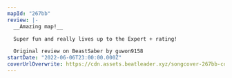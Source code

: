 ```yaml
---
mapId: "267bb"
review: |-
  __Amazing map!__

  Super fun and really lives up to the Expert + rating!

  Original review on BeastSaber by guwon9158
startDate: "2022-06-06T23:00:00.000Z"
coverUrlOverwrite: https://cdn.assets.beatleader.xyz/songcover-267bb-cover.jpg
---
```

